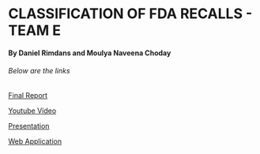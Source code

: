 # CLASSIFICATION OF FDA RECALLS - TEAM E
#### By Daniel Rimdans and Moulya Naveena Choday 

###### Below are the links

[Final Report](https://github.com/NaveenaChodayy/TEAM_E_Data606/tree/main/Report)

[Youtube Video](https://www.youtube.com/watch?v=5kZn5iI_B6A)

[Presentation](https://github.com/NaveenaChodayy/TEAM_E_Data606/blob/main/PPT/Capstone%20Presentation%20(1).pdf)

[Web Application](https://naveenachodayy-team-e-data606-streamlitproject-1kygzy.streamlitapp.com/)
